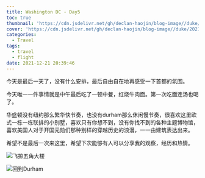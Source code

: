 ```yaml
---
title: Washington DC - Day5
toc: true
thumbnail: 'https://cdn.jsdelivr.net/gh/declan-haojin/blog-image//duke/20211221210643.png'
cover: 'https://cdn.jsdelivr.net/gh/declan-haojin/blog-image//duke/20211221210643.png'
categories:
  - Travel
tags:
  - travel
  - flight
date: 2021-12-21 20:39:46
---
```


今天是最后一天了，没有什么安排，最后自由自在地再感受一下首都的氛围。

<!--more-->

今天唯一一件事情就是中午最后吃了一顿中餐，红烧牛肉面。第一次吃面连汤也喝了。

华盛顿没有纽约那么繁华快节奏，也没有durham那么休闲慢节奏，很喜欢这里欧式一栋一栋联排的小别墅，喜欢只有你想不到，没有你找不到的各种主题博物馆，喜欢美国人对于开国元勋们那种别样的穿越历史的浪漫，一一由建筑表达出来。

希望不是最后一次来这里，希望下次能够有人可以分享我的观察，经历和热情。

![飞掠五角大楼](https://cdn.jsdelivr.net/gh/declan-haojin/blog-image//duke/20211221210643.png)

![回到Durham](https://cdn.jsdelivr.net/gh/declan-haojin/blog-image//duke/20211221210716.png)
